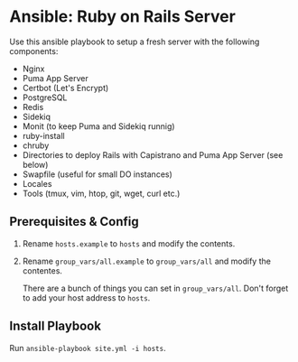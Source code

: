 # Ansible: Ruby on Rails Server
Use this ansible playbook to setup a fresh server with the following components:

* Nginx
* Puma App Server
* Certbot (Let's Encrypt)
* PostgreSQL
* Redis
* Sidekiq
* Monit (to keep Puma and Sidekiq runnig)
* ruby-install
* chruby
* Directories to deploy Rails with Capistrano and Puma App Server (see below)
* Swapfile (useful for small DO instances)
* Locales
* Tools (tmux, vim, htop, git, wget, curl etc.)

## Prerequisites & Config

1. Rename ```hosts.example``` to ```hosts``` and modify the contents.
2. Rename ```group_vars/all.example``` to ```group_vars/all``` and modify the contentes.

	There are a bunch of things you can set in ```group_vars/all```. Don't forget to add your host address to ```hosts```.

## Install Playbook

Run ```ansible-playbook site.yml -i hosts```.
